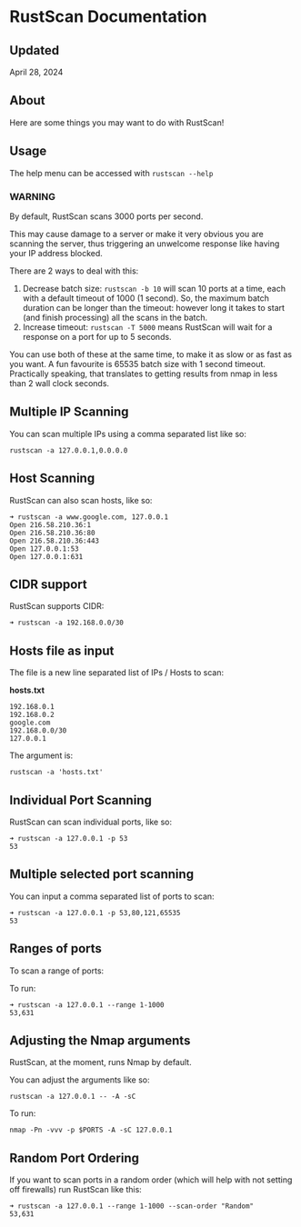 # RustScan Documentation

## Updated

April 28, 2024

## About

Here are some things you may want to do with RustScan!

## Usage

The help menu can be accessed with `rustscan --help`

### WARNING

By default, RustScan scans 3000 ports per second.

This may cause damage to a server or make it very obvious you are scanning the server, thus triggering an unwelcome response like having your IP address blocked.

There are 2 ways to deal with this:

1. Decrease batch size:
   `rustscan -b 10` will scan 10 ports at a time, each with a default timeout of 1000 (1 second). So, the maximum batch duration can be longer than the timeout: however long it takes to start (and finish processing) all the scans in the batch.
2. Increase timeout:
   `rustscan -T 5000` means RustScan will wait for a response on a port for up to 5 seconds.

You can use both of these at the same time, to make it as slow or as fast as you want. A fun favourite is 65535 batch size with 1 second timeout. Practically speaking, that translates to getting results from nmap in less than 2 wall clock seconds.

## Multiple IP Scanning

You can scan multiple IPs using a comma separated list like so:

```console
rustscan -a 127.0.0.1,0.0.0.0
```

## Host Scanning

RustScan can also scan hosts, like so:

```console
➜ rustscan -a www.google.com, 127.0.0.1
Open 216.58.210.36:1
Open 216.58.210.36:80
Open 216.58.210.36:443
Open 127.0.0.1:53
Open 127.0.0.1:631
```

## CIDR support

RustScan supports CIDR:

```console
➜ rustscan -a 192.168.0.0/30
```

## Hosts file as input

The file is a new line separated list of IPs / Hosts to scan:

**hosts.txt**
```
192.168.0.1
192.168.0.2
google.com
192.168.0.0/30
127.0.0.1
```

The argument is:

```
rustscan -a 'hosts.txt'
```

## Individual Port Scanning

RustScan can scan individual ports, like so:

```console
➜ rustscan -a 127.0.0.1 -p 53
53
```

## Multiple selected port scanning

You can input a comma separated list of ports to scan:

```console
➜ rustscan -a 127.0.0.1 -p 53,80,121,65535
53
```

## Ranges of ports

To scan a range of ports:

To run:
```console
➜ rustscan -a 127.0.0.1 --range 1-1000    
53,631
```

## Adjusting the Nmap arguments

RustScan, at the moment, runs Nmap by default.

You can adjust the arguments like so:

```console
rustscan -a 127.0.0.1 -- -A -sC
```

To run:
```console
nmap -Pn -vvv -p $PORTS -A -sC 127.0.0.1
```

## Random Port Ordering

If you want to scan ports in a random order (which will help with not setting off firewalls) run RustScan like this:

```console
➜ rustscan -a 127.0.0.1 --range 1-1000 --scan-order "Random"
53,631
```